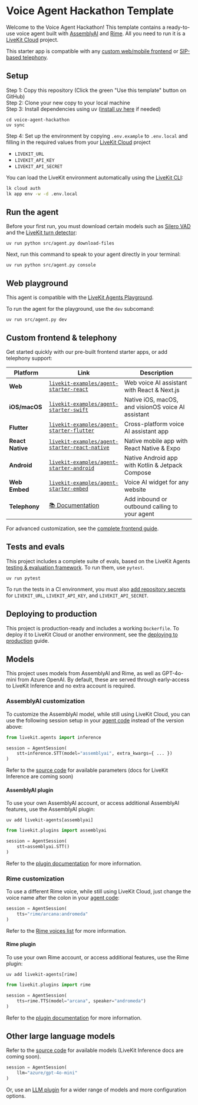# Voice Agent Hackathon Template

Welcome to the Voice Agent Hackathon! This template contains a ready-to-use voice agent built with [AssemblyAI](https://assemblyai.com) and [Rime](https://rime.ai). All you need to run it is a [LiveKit Cloud](https://cloud.livekit.io) project.

This starter app is compatible with any [custom web/mobile frontend](https://docs.livekit.io/agents/start/frontend/) or [SIP-based telephony](https://docs.livekit.io/agents/start/telephony/).

## Setup

Step 1: Copy this repository (Click the green "Use this template" button on GitHub)  
Step 2: Clone your new copy to your local machine  
Step 3: Install dependencies using uv ([install uv here](https://docs.astral.sh/uv/getting-started/installation/) if needed)  

```console
cd voice-agent-hackathon
uv sync
```

Step 4: Set up the environment by copying `.env.example` to `.env.local` and filling in the required values from your [LiveKit Cloud](https://cloud.livekit.io) project

- `LIVEKIT_URL`
- `LIVEKIT_API_KEY`
- `LIVEKIT_API_SECRET`

You can load the LiveKit environment automatically using the [LiveKit CLI](https://docs.livekit.io/home/cli/cli-setup):

```bash
lk cloud auth
lk app env -w -d .env.local
```

## Run the agent

Before your first run, you must download certain models such as [Silero VAD](https://docs.livekit.io/agents/build/turns/vad/) and the [LiveKit turn detector](https://docs.livekit.io/agents/build/turns/turn-detector/):

```console
uv run python src/agent.py download-files
```

Next, run this command to speak to your agent directly in your terminal:

```console
uv run python src/agent.py console
```

## Web playground

This agent is compatible with the [LiveKit Agents Playground](https://agents-playground.livekit.io). 

To run the agent for the playground, use the `dev` subcomand:

```shell
uv run src/agent.py dev
```

## Custom frontend & telephony

Get started quickly with our pre-built frontend starter apps, or add telephony support:

| Platform | Link | Description |
|----------|----------|-------------|
| **Web** | [`livekit-examples/agent-starter-react`](https://github.com/livekit-examples/agent-starter-react) | Web voice AI assistant with React & Next.js |
| **iOS/macOS** | [`livekit-examples/agent-starter-swift`](https://github.com/livekit-examples/agent-starter-swift) | Native iOS, macOS, and visionOS voice AI assistant |
| **Flutter** | [`livekit-examples/agent-starter-flutter`](https://github.com/livekit-examples/agent-starter-flutter) | Cross-platform voice AI assistant app |
| **React Native** | [`livekit-examples/agent-starter-react-native`](https://github.com/livekit-examples/agent-starter-react-native) | Native mobile app with React Native & Expo |
| **Android** | [`livekit-examples/agent-starter-android`](https://github.com/livekit-examples/agent-starter-android) | Native Android app with Kotlin & Jetpack Compose |
| **Web Embed** | [`livekit-examples/agent-starter-embed`](https://github.com/livekit-examples/agent-starter-embed) | Voice AI widget for any website |
| **Telephony** | [📚 Documentation](https://docs.livekit.io/agents/start/telephony/) | Add inbound or outbound calling to your agent |

For advanced customization, see the [complete frontend guide](https://docs.livekit.io/agents/start/frontend/).

## Tests and evals

This project includes a complete suite of evals, based on the LiveKit Agents [testing & evaluation framework](https://docs.livekit.io/agents/build/testing/). To run them, use `pytest`.

```console
uv run pytest
```

To run the tests in a CI environment, you must also [add repository secrets](https://docs.github.com/en/actions/how-tos/writing-workflows/choosing-what-your-workflow-does/using-secrets-in-github-actions) for `LIVEKIT_URL`, `LIVEKIT_API_KEY`, and `LIVEKIT_API_SECRET`.

## Deploying to production

This project is production-ready and includes a working `Dockerfile`. To deploy it to LiveKit Cloud or another environment, see the [deploying to production](https://docs.livekit.io/agents/ops/deployment/) guide.

## Models

This project uses models from AssemblyAI and Rime, as well as GPT-4o-mini from Azure OpenAI. By default, these are served through early-access to LiveKit Inference and no extra account is required.

### AssemblyAI customization

To customize the AssemblyAI model, while still using LiveKit Cloud, you can use the following session setup in your [agent code](https://github.com/livekit-examples/voice-agent-hackathon/blob/main/src/agent.py) instead of the version above:

```python
from livekit.agents import inference

session = AgentSession(
    stt=inference.STT(model="assemblyai", extra_kwargs={ ... })
)
```

Refer to the [source code](https://github.com/livekit/agents/blob/main/livekit-agents/livekit/agents/inference/stt.py#L57) for available parameters (docs for LiveKit Inference are coming soon)

#### AssemblyAI plugin

To use your own AssemblyAI account, or access additional AssemblyAI features, use the AssemblyAI plugin:

```shell
uv add livekit-agents[assemblyai]
```

```python
from livekit.plugins import assemblyai

session = AgentSession(
    stt=assemblyai.STT()
)
```

Refer to the [plugin documentation](https://docs.livekit.io/agents/integrations/stt/assemblyai/) for more information.

### Rime customization

To use a different Rime voice, while still using LiveKit Cloud, just change the voice name after the colon in your [agent code](https://github.com/livekit-examples/voice-agent-hackathon/blob/main/src/agent.py):

```python
session = AgentSession(
    tts="rime/arcana:andromeda"
)
```

Refer to the [Rime voices list](https://docs.rime.ai/api-reference/voices) for more information.

#### Rime plugin

To use your own Rime account, or access additional features, use the Rime plugin:

```shell
uv add livekit-agents[rime]
```

```python
from livekit.plugins import rime

session = AgentSession(
    tts=rime.TTS(model="arcana", speaker="andromeda")
)
```

Refer to the [plugin documentation](https://docs.livekit.io/agents/integrations/tts/rime/) for more information.


## Other large language models

Refer to the [source code](https://github.com/livekit/agents/blob/main/livekit-agents/livekit/agents/inference/llm.py) for available models (LiveKit Inference docs are coming soon).

```python
session = AgentSession(
    llm="azure/gpt-4o-mini"
)
```

Or, use an [LLM plugin](https://docs.livekit.io/agents/integrations/llm/) for a wider range of models and more configuration options.
